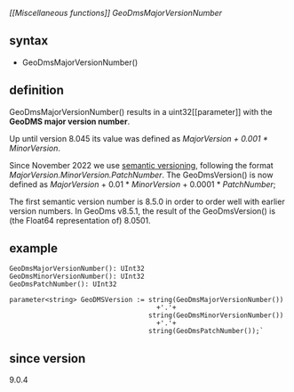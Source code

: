 *[[Miscellaneous functions]] GeoDmsMajorVersionNumber*

## syntax

- GeoDmsMajorVersionNumber()

## definition

GeoDmsMajorVersionNumber() results in a uint32[[parameter]] with the **GeoDMS major version number**.

Up until version 8.045 its value was defined as <I>MajorVersion + 0.001 * MinorVersion</I>.

Since November 2022 we use [semantic versioning](https://semver.org/), following the format <I>MajorVersion.MinorVersion.PatchNumber</I>. The GeoDmsVersion() is now defined as <I>MajorVersion</I> + 0.01 * <I>MinorVersion</I> + 0.0001 * <I>PatchNumber</I>;

The first semantic version number is 8.5.0 in order to order well with earlier version numbers. In GeoDms v8.5.1, the result of the GeoDmsVersion() is (the Float64 representation of) 8.0501.

## example

```
GeoDmsMajorVersionNumber(): UInt32
GeoDmsMinorVersionNumber(): UInt32
GeoDmsPatchNumber(): UInt32
```

```
parameter<string> GeoDMSVersion := string(GeoDmsMajorVersionNumber()) 
                                     +'.'+ 
                                   string(GeoDmsMinorVersionNumber()) 
                                     +'.'+ 
                                   string(GeoDmsPatchNumber());`
```



## since version

9.0.4

